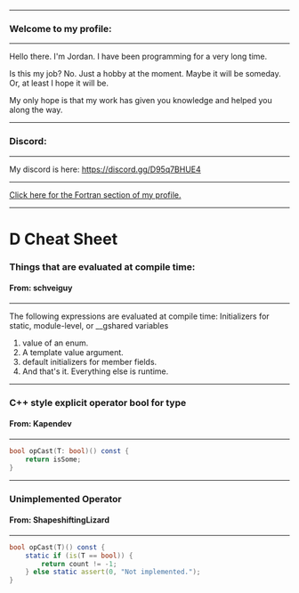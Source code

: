-----

### Welcome to my profile:

-----

Hello there. I'm Jordan. I have been programming for a very long time.

Is this my job? No. Just a hobby at the moment. Maybe it will be someday. Or, at least I hope it will be.

My only hope is that my work has given you knowledge and helped you along the way.

-----

### Discord:

-----

My discord is here: https://discord.gg/D95q7BHUE4

-----

[Click here for the Fortran section of my profile.](https://github.com/jordan4ibanez/jordan4ibanez/blob/main/fortran.md)

-----

# D Cheat Sheet


### Things that are evaluated at compile time:

#### From: schveiguy

-----

The following expressions are evaluated at compile time:
Initializers for static, module-level, or __gshared variables

1. value of an enum.
2. A template value argument.
3. default initializers for member fields.
4. And that's it. Everything else is runtime.

-----

### C++ style explicit operator bool for type

#### From: Kapendev

-----

```d
bool opCast(T: bool)() const {
    return isSome;
}
```

-----

### Unimplemented Operator

#### From: ShapeshiftingLizard

-----

```d
bool opCast(T)() const {
    static if (is(T == bool)) {
        return count != -1;
    } else static assert(0, "Not implemented.");
}
```
